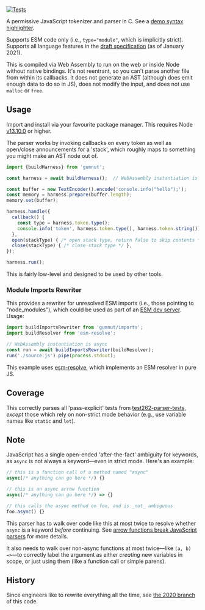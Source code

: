 [![Tests](https://github.com/samthor/gumnut/workflows/Tests/badge.svg)](https://github.com/samthor/gumnut/actions)

A permissive JavaScript tokenizer and parser in C.
See a [demo syntax highlighter](https://samthor.github.io/gumnut/src/harness/).

Supports ESM code only (i.e., `type="module"`, which is implicitly strict).
Supports all language features in the [draft specification](https://github.com/tc39/proposals/blob/master/finished-proposals.md) (as of January 2021).

This is compiled via Web Assembly to run on the web or inside Node without native bindings.
It's not reentrant, so you can't parse another file from within its callbacks.
It does not generate an AST (although does emit enough data to do so in JS), does not modify the input, and does not use `malloc` or `free`.

## Usage

Import and install via your favourite package manager.
This requires Node [v13.10.0](https://twitter.com/guybedford/status/1235306690901422080?lang=en) or higher.

The parser works by invoking callbacks on every token as well as open/close announcements for a 'stack', which roughly maps to something you might make an AST node out of.

```js
import {buildHarness} from 'gumnut';

const harness = await buildHarness();  // WebAssembly instantiation is async

const buffer = new TextEncoder().encode('console.info("hello");');
const memory = harness.prepare(buffer.length);
memory.set(buffer);

harness.handle({
  callback() {
    const type = harness.token.type();
    console.info('token', harness.token.type(), harness.token.string());
  },
  open(stackType) { /* open stack type, return false to skip contents */ },
  close(stackType) { /* close stack type */ },
});

harness.run();
```

This is fairly low-level and designed to be used by other tools.

### Module Imports Rewriter

This provides a rewriter for unresolved ESM imports (i.e., those pointing to "node_modules"), which could be used as part of an [ESM dev server](https://npmjs.com/package/dhost).
Usage:

```js
import buildImportsRewriter from 'gumnut/imports';
import buildResolver from 'esm-resolve';

// WebAssembly instantiation is async
const run = await buildImportsRewriter(buildResolver);
run('./source.js').pipe(process.stdout);
```

This example uses [esm-resolve](https://npmjs.com/package/esm-resolve), which implements an ESM resolver in pure JS.

## Coverage

This correctly parses all 'pass-explicit' tests from [test262-parser-tests](https://github.com/tc39/test262-parser-tests), _except_ those which rely on non-strict mode behavior (e.g., use variable names like `static` and `let`).

## Note

JavaScript has a single open-ended 'after-the-fact' ambiguity for keywords, as `async` is not always a keyword—even in strict mode.
Here's an example:

```js
// this is a function call of a method named "async"
async(/* anything can go here */) {}

// this is an async arrow function
async(/* anything can go here */) => {}

// this calls the async method on foo, and is _not_ ambiguous
foo.async() {}
```

This parser has to walk over code like this at most twice to resolve whether `async` is a keyword _before_ continuing.
See [arrow functions break JavaScript parsers](https://dev.to/samthor/arrow-functions-break-javascript-parsers-1ldp) for more details.

It also needs to walk over non-async functions at most twice—like `(a, b) =>`—to correctly label the argument as either _creating_ new variables in scope, or just using them (like a function call or simple parens).

## History

Since engineers like to rewrite everything all the time, see [the 2020 branch](https://github.com/samthor/gumnut/tree/legacy-2020) of this code.

